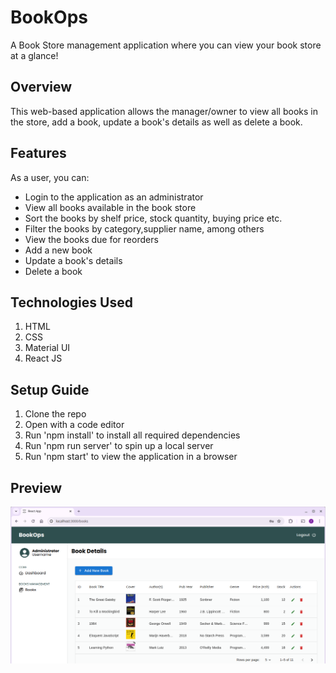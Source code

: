 # BookOps

A Book Store management application where you can view your book store at a glance! 

## Overview

This web-based application allows the manager/owner to view all books in the store, add a book, update a book's details as well as delete a book.

## Features

As a user, you can:

- Login to the application as an administrator
- View all books available in the book store
- Sort the books by shelf price, stock quantity, buying price etc.
- Filter the books by category,supplier name, among others
- View the books due for reorders
- Add a new book
- Update a book's details
- Delete a book

## Technologies Used

1. HTML
2. CSS
3. Material UI
4. React JS

## Setup Guide

1. Clone the repo
2. Open with a code editor
3. Run 'npm install' to install all required dependencies
4. Run 'npm run server' to spin up a local server
5. Run 'npm start' to view the application in a browser

## Preview

![Demo](./src/assets/BookOps_Preview.png)